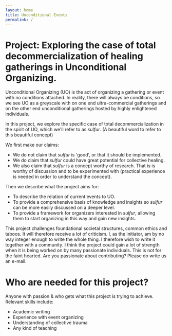 ```yaml
---
layout: home
title: Unconditional Events
permalink: /
---
```


# Project: Exploring the case of total decommercialization of healing gatherings in Unconditional Organizing.

Unconditional Organizing (UO) is the act of organizing a gathering or event with no conditions attached. In reality, there will always be conditions, so we see UO as a greyscale with on one end ultra-commercial gatherings and on the other end unconditional gatherings hosted by highly enlightened individuals.

In this project, we explore the specific case of total decommercialization in the spirit of UO, which we'll refer to as *sulfur*. (A beautiful word to refer to this beautiful concept)

We first make our claims:

- We do not claim that *sulfur* is 'good', or that it should be implemented. 
- We do claim that *sulfur* could have great potential for collective healing.
- We also claim that *sulfur* is a concept worthy of research. That is is worthy of discussion and to be experimented with (practical experience is needed in order to understand the concept).

Then we describe what the project aims for:

- To describe the relation of current events to UO.
- To provide a comprehensive basis of knowledge and insights so *sulfur* can be more easily discussed on a deeper level.
- To provide a framework for organizers interested in *sulfur*, allowing them to start organizing in this way and gain new insights.

This project challenges foundational societal structures, common ethics and taboos. It will therefore receive a lot of criticism. I, as the initiator, am by no way integer enough to write the whole thing. I therefore wish to write it together with a community. I think the project could gain a lot of strength when it is being worked on by many passionate individuals. This is not for the faint hearted. Are you passionate about contributing? Please do write us an e-mail.

# Who are needed for this project?
Anyone with passion & who gets what this project is trying to achieve.
Relevant skills include:

- Academic writing
- Experience with event organizing
- Understanding of collective trauma
- Any kind of teaching


